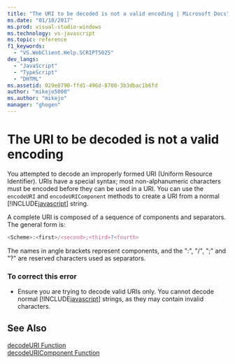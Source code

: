```yaml
---
title: "The URI to be decoded is not a valid encoding | Microsoft Docs"
ms.date: "01/18/2017"
ms.prod: visual-studio-windows
ms.technology: vs-javascript
ms.topic: reference
f1_keywords: 
  - "VS.WebClient.Help.SCRIPT5025"
dev_langs: 
  - "JavaScript"
  - "TypeScript"
  - "DHTML"
ms.assetid: 029e0790-ffd1-496d-8700-3b3dbac1b6fd
author: "mikejo5000"
ms.author: "mikejo"
manager: "ghogen"
---
```

# The URI to be decoded is not a valid encoding
You attempted to decode an improperly formed URI (Uniform Resource Identifier). URIs have a special syntax; most non-alphanumeric characters must be encoded before they can be used in a URI. You can use the `encodeURI` and `encodeURIComponent` methods to create a URI from a normal [!INCLUDE[javascript](../../javascript/includes/javascript-md.md)] string.  
  
 A complete URI is composed of a sequence of components and separators. The general form is:  
  
```JavaScript  
<Scheme>:<first>/<second>;<third>?<fourth>  
```  
  
 The names in angle brackets represent components, and the ":", "/", ";" and "?" are reserved characters used as separators.  
  
### To correct this error  
  
- Ensure you are trying to decode valid URIs only. You cannot decode normal [!INCLUDE[javascript](../../javascript/includes/javascript-md.md)] strings, as they may contain invalid characters.  
  
## See Also  
 [decodeURI Function](../../javascript/reference/decodeuri-function-javascript.md)   
 [decodeURIComponent Function](../../javascript/reference/decodeuricomponent-function-javascript.md)